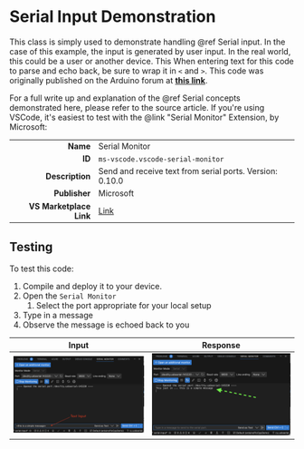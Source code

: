 # Serial Input Demonstration

This class is simply used to demonstrate handling @ref Serial input. In the case of this example, the input is generated by user input. In the real world, this could be a user or another device.  This When entering text for this code to parse and echo back, be sure to wrap it in `<` and `>`.  This code was originally published on the Arduino forum at [**this link**](https://forum.arduino.cc/t/serial-input-basics-updated/382007/2#example-3-a-more-complete-system-1).

For a full write up and explanation of the @ref Serial concepts demonstrated here, please refer to the source article.  If you're using VSCode, it's easiest to test with the @link "Serial Monitor" Extension, by Microsoft:

|      |      |
| ----: | :---- |
| **Name** | Serial Monitor |
| **ID** | `ms-vscode.vscode-serial-monitor` |
| **Description** | Send and receive text from serial ports. Version: 0.10.0 |
| **Publisher** | Microsoft |
| **VS Marketplace Link** | [Link](https://marketplace.visualstudio.com/items?itemName=ms-vscode.vscode-serial-monitor) |

## Testing

To test this code:

 1. Compile and deploy it to your device.
 1. Open the `Serial Monitor`
     1. Select the port appropriate for your local setup
 1. Type in a message
 1. Observe the message is echoed back to you

| Input | Response |
| ----- | -------- |
| <img src="../../../img/SampleInput.png" width="400" alt="Sample text input to Serial Monitor"/> | <img src="../../../img/SampleOutput.png" width="400" alt="Sample text input to Serial Monitor"/> |
